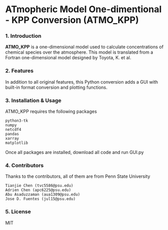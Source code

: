 # ATmopheric Model One-dimentional - KPP Conversion (ATMO\_KPP)

### 1. Introduction

**ATMO_KPP** is a one-dimensional model used to calculate concentrations of chemical species over the atmosphere. 
This model is translated from a Fortran one-dimensional model designed by Toyota, K. et al.

### 2. Features

In addition to all original features, this Python conversion adds a GUI with built-in format conversion and 
plotting functions.

### 3. Installation & Usage

ATMO\_KPP requires the following packages

    python3-tk
    numpy
    netcdf4
    pandas
    xarray
    matplotlib

Once all packages are installed, download all code and run GUI.py

### 4. Contributors

Thanks to the contributors, all of them are from Penn State University
    
    Tianjie Chen (tvc5586@psu.edu)
    Adrien Chen (apc6225@psu.edu)
    Abu Asaduzzaman (aua1309@psu.edu)
    Jose D. Fuentes (jul15@psu.edu)

### 5. License

MIT
